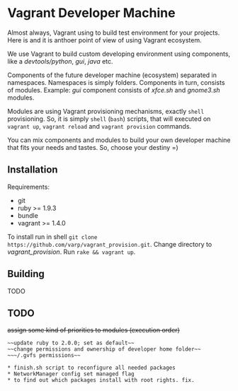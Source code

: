 Vagrant Developer Machine
=========================

Almost always, Vagrant using to build test environment for your projects. Here is and it is anthoer point of view of using Vagrant ecosystem.

We use Vagrant to build custom developing environment using components, like a *devtools/python*, *gui*, *java* etc.

Components of the future developer machine (ecosystem) separated in namespaces. Namespaces is simply folders. Components in turn, consists of modules. Example: *gui* component consists of *xfce.sh* and *gnome3.sh* modules.

Modules are using Vagrant provisioning mechanisms, exactly `shell` provisioning. So, it is simply `shell` (`bash`) scripts, that will executed on `vagrant up`, `vagrant reload` and `vagrant provision` commands.

You can mix components and modules to build your own developer machine that fits your needs and tastes. So, choose your destiny =)

Installation
------------

Requirements:
  * git
  * ruby >= 1.9.3
  * bundle
  * vagrant >= 1.4.0

To install run in shell `git clone https://github.com/varp/vagrant_provision.git`. Change directory to *vagrant_provision*. Run `rake && vagrant up`.

Building
--------
TODO

TODO
----
~~assign some kind of priorities to modules (execution order)~~
~~~/.config/sublime-text-3 change ownership to user not root~~
~~update ruby to 2.0.0; set as default~~
~~change permissions and ownership of developer home folder~~
~~~/.gvfs permissions~~

* finish.sh script to reconfigure all needed packages
* NetworkManager config set managed flag
* to find out which packages install with root rights. fix.